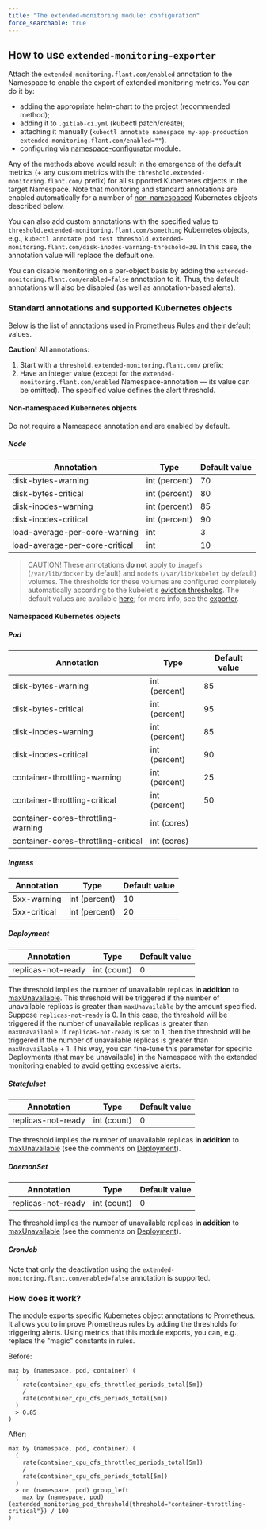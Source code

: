 ```yaml
---
title: "The extended-monitoring module: configuration"
force_searchable: true
---
```


<!-- SCHEMA -->

## How to use `extended-monitoring-exporter`

Attach the `extended-monitoring.flant.com/enabled` annotation to the Namespace to enable the export of extended monitoring metrics. You can do it by:
- adding the appropriate helm-chart to the project (recommended method);
- adding it to `.gitlab-ci.yml` (kubectl patch/create);
- attaching it manually (`kubectl annotate namespace my-app-production extended-monitoring.flant.com/enabled=""`).
- configuring via [namespace-configurator](/documentation/v1/modules/600-namespace-configurator/) module.

Any of the methods above would result in the emergence of the default metrics (+ any custom metrics with the `threshold.extended-monitoring.flant.com/` prefix) for all supported Kubernetes objects in the target Namespace. Note that monitoring and standard annotations are enabled automatically for a number of [non-namespaced](#non-namespaced-kubernetes-objects) Kubernetes objects described below.

You can also add custom annotations with the specified value to `threshold.extended-monitoring.flant.com/something` Kubernetes objects, e.g., `kubectl annotate pod test threshold.extended-monitoring.flant.com/disk-inodes-warning-threshold=30`.
In this case, the annotation value will replace the default one.

You can disable monitoring on a per-object basis by adding the `extended-monitoring.flant.com/enabled=false` annotation to it. Thus, the default annotations will also be disabled (as well as annotation-based alerts).

### Standard annotations and supported Kubernetes objects

Below is the list of annotations used in Prometheus Rules and their default values.

**Caution!** All annotations:
1. Start with a `threshold.extended-monitoring.flant.com/` prefix;
2. Have an integer value (except for the `extended-monitoring.flant.com/enabled` Namespace-annotation — its value can be omitted). The specified value defines the alert threshold.

#### Non-namespaced Kubernetes objects

Do not require a Namespace annotation and are enabled by default.

##### Node

| Annotation                              | Type          | Default value  |
|-----------------------------------------|---------------|----------------|
| disk-bytes-warning                      | int (percent) | 70             |
| disk-bytes-critical                     | int (percent) | 80             |
| disk-inodes-warning                     | int (percent) | 85             |
| disk-inodes-critical                    | int (percent) | 90             |
| load-average-per-core-warning           | int           | 3              |
| load-average-per-core-critical          | int           | 10             |

> CAUTION! These annotations **do not** apply to `imagefs` (`/var/lib/docker` by default) and `nodefs` (`/var/lib/kubelet` by default) volumes.
The thresholds for these volumes are configured completely automatically according to the kubelet's [eviction thresholds](https://kubernetes.io/docs/tasks/administer-cluster/out-of-resource/).
The default values are available [here](https://github.com/kubernetes/kubernetes/blob/743e4fba6339237cc8d5c11413f76ea54b4cc3e8/pkg/kubelet/apis/config/v1beta1/defaults_linux.go#L22-L27); for more info, see the [exporter](https://github.com/deckhouse/deckhouse/blob/main/modules/340-monitoring-kubernetes/images/kubelet-eviction-thresholds-exporter/loop).

#### Namespaced Kubernetes objects

##### Pod

| Annotation                              | Type          | Default value  |
|-----------------------------------------|---------------|----------------|
| disk-bytes-warning                      | int (percent) | 85             |
| disk-bytes-critical                     | int (percent) | 95             |
| disk-inodes-warning                     | int (percent) | 85             |
| disk-inodes-critical                    | int (percent) | 90             |
| container-throttling-warning            | int (percent) | 25             |
| container-throttling-critical           | int (percent) | 50             |
| container-cores-throttling-warning      | int (cores)   |                |
| container-cores-throttling-critical     | int (cores)   |                |

##### Ingress

| Annotation             | Type          | Default value |
|------------------------|---------------|---------------|
| 5xx-warning            | int (percent) | 10            |
| 5xx-critical           | int (percent) | 20            |

##### Deployment

| Annotation             | Type          | Default value |
|------------------------|---------------|---------------|
| replicas-not-ready     | int (count)   | 0             |

The threshold implies the number of unavailable replicas **in addition** to [maxUnavailable](https://kubernetes.io/docs/concepts/workloads/controllers/deployment/#max-unavailable). This threshold will be triggered if the number of unavailable replicas is greater than `maxUnavailable` by the amount specified. Suppose `replicas-not-ready` is 0. In this case, the threshold will be triggered if the number of unavailable replicas is greater than `maxUnavailable`. If `replicas-not-ready` is set to 1, then the threshold will be triggered if the number of unavailable replicas is greater than `maxUnavailable` + 1. This way, you can fine-tune this parameter for specific Deployments (that may be unavailable) in the Namespace with the extended monitoring enabled to avoid getting excessive alerts.

##### Statefulset

| Annotation             | Type          | Default value |
|------------------------|---------------|---------------|
| replicas-not-ready     | int (count)   | 0             |

The threshold implies the number of unavailable replicas **in addition** to [maxUnavailable](https://kubernetes.io/docs/concepts/workloads/controllers/deployment/#max-unavailable) (see the comments on [Deployment](#deployment)).

##### DaemonSet

| Annotation             | Type          | Default value |
|------------------------|---------------|---------------|
| replicas-not-ready     | int (count)   | 0             |

The threshold implies the number of unavailable replicas **in addition** to [maxUnavailable](https://kubernetes.io/docs/concepts/workloads/controllers/deployment/#max-unavailable) (see the comments on [Deployment](#deployment)).

##### CronJob

Note that only the deactivation using the `extended-monitoring.flant.com/enabled=false` annotation is supported.

### How does it work?

The module exports specific Kubernetes object annotations to Prometheus. It allows you to improve Prometheus rules by adding the thresholds for triggering alerts.
Using metrics that this module exports, you can, e.g., replace the "magic" constants in rules.

Before:

```text
max by (namespace, pod, container) (
  (
    rate(container_cpu_cfs_throttled_periods_total[5m])
    /
    rate(container_cpu_cfs_periods_total[5m])
  )
  > 0.85
)
```

After:

```text
max by (namespace, pod, container) (
  (
    rate(container_cpu_cfs_throttled_periods_total[5m])
    /
    rate(container_cpu_cfs_periods_total[5m])
  )
  > on (namespace, pod) group_left
    max by (namespace, pod) (extended_monitoring_pod_threshold{threshold="container-throttling-critical"}) / 100
)
```
